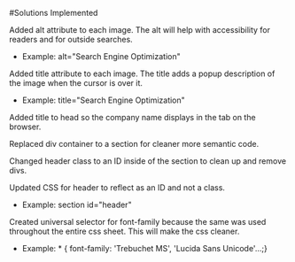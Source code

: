 #Solutions Implemented

Added alt attribute to each image. The alt will help with accessibility for readers and for outside searches.

* Example: alt="Search Engine Optimization"

Added title attribute to each image. The title adds a popup description of the image when the cursor is over it.

* Example: title="Search Engine Optimization"

Added title to head so the company name displays in the tab on the browser.

Replaced div container to a section for cleaner more semantic code.

Changed header class to an ID inside of the section to clean up and remove divs.

Updated CSS for header to reflect as an ID and not a class.

* Example: section id="header"

Created universal selector for font-family because the same was used throughout the entire css sheet. This will make the css cleaner.

* Example: * { font-family: 'Trebuchet MS', 'Lucida Sans Unicode'...;}






